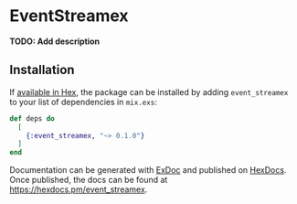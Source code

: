# EventStreamex

**TODO: Add description**

## Installation

If [available in Hex](https://hex.pm/docs/publish), the package can be installed
by adding `event_streamex` to your list of dependencies in `mix.exs`:

```elixir
def deps do
  [
    {:event_streamex, "~> 0.1.0"}
  ]
end
```

Documentation can be generated with [ExDoc](https://github.com/elixir-lang/ex_doc)
and published on [HexDocs](https://hexdocs.pm). Once published, the docs can
be found at <https://hexdocs.pm/event_streamex>.

